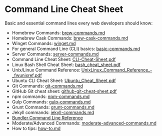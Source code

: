 Command Line Cheat Sheet
===============

Basic and essential command lines every web developers should know:

* Homebrew Commands: [brew-commands.md](brew-commands.md)
* Homebrew Cask Commands: [brew-cask-commands.md](brew-cask-commands.md)
* Winget Commands: [winget.md](winget.md)
* For general Command Line (CLI) basics: [basic-commands.md](basic-commands.md)
* Server Commands: [server-commands.md](server-commands.md)
* Command Line Cheat Sheet: [CLI-Cheat-Sheet.pdf](CLI-Cheat-Sheet.pdf)
* Linux Bash Shell Cheat Sheet: [bash_cheat_sheet.pdf](bash_cheat_sheet.pdf)
* Unix/Linux Command Reference: [UnixLinux_Command_Reference_-_fwunixref.pdf](UnixLinux_Command_Reference_-_fwunixref.pdf)
* Ubuntu CLI Cheat Sheet: [Ubuntu_Cheat_Sheet.pdf](Ubuntu_Cheat_Sheet.pdf)
* Git Commands: [git-commands.md](git-commands.md)
* GitHub Git cheat sheet: [github-git-cheat-sheet.pdf](github-git-cheat-sheet.pdf)
* npm commands: [npm-commands.md](npm-commands.md)
* Gulp Commands: [gulp-commands.md](gulp-commands.md)
* Grunt Commands: [grunt-commands.md](grunt-commands.md)
* Jekyll commands: [jekyll-commands.md](jekyll-commands.md)
* [Bundler Command Line Reference](https://bundler.io/commands.html)
* Moderate/Advanced Commands: [moderate-advanced-commands.md](moderate-advanced-commands.md)
* How to tips: [how-to.md](how-to.md)
